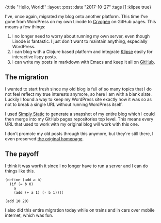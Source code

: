 {:title  "Hello, World!"
 :layout :post
 :date   "2017-10-27"
 :tags   []
 :klipse true}

I've, once again, migrated my blog onto another platform. This time I've gone from WordPress on my own Linode to [Cryogen][] on GitHub pages. This means a few things:

1. I no longer need to worry about running my own server, even though Linode is fantastic. I just don't want to maintain anything, especially WordPress.
2. I can blog with a Clojure based platform and integrate [Klipse][] easily for interactive lispy posts.
3. I can write my posts in markdown with Emacs and keep it all on [GitHub][repo].

## The migration
 
I wanted to start fresh since my old blog is full of so many topics that I do not feel reflect my true interests anymore, so here I am with a blank slate. Luckily I found a way to keep my WordPress site exactly how it was so as not to break a single URL without running WordPress itself.

I used [Simply Static][simply-static] to generate a snapshot of my entire blog which I could then merge into my GitHub pages repositories top level. This means every URL that used to work with my original blog will work with this one.

I don't promote my old posts through this anymore, but they're still there, I even preserved [the original homepage][wp-index].

## The payoff

I think it was worth it since I no longer have to run a server and I can do things like this.

```klipse-scheme
(define (add a b)
  (if (= b 0)
    a
    (add (+ a 1) (- b 1))))
    
(add 10 20)
```

I also did this entire migration today while on trains and in cars over mobile internet, which was fun.

[cryogen]: http://cryogenweb.org/
[klipse]: https://github.com/viebel/klipse
[repo]: https://github.com/Olical/olical.github.io
[simply-static]: https://en-gb.wordpress.org/plugins/simply-static/
[wp-index]: /wp-index.html
